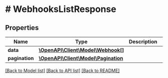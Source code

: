 # # WebhooksListResponse

## Properties

Name | Type | Description | Notes
------------ | ------------- | ------------- | -------------
**data** | [**\OpenAPI\Client\Model\Webhook[]**](Webhook.md) |  | [optional]
**pagination** | [**\OpenAPI\Client\Model\Pagination**](Pagination.md) |  | [optional]

[[Back to Model list]](../../README.md#models) [[Back to API list]](../../README.md#endpoints) [[Back to README]](../../README.md)

